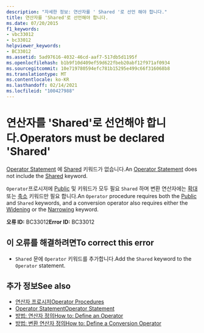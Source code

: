 ```yaml
---
description: "자세한 정보: 연산자를 ' Shared '로 선언 해야 합니다."
title: 연산자를 'Shared'로 선언해야 합니다.
ms.date: 07/20/2015
f1_keywords:
- vbc33012
- bc33012
helpviewer_keywords:
- BC33012
ms.assetid: 5ad97616-4032-46cd-aaf7-517db5d1195f
ms.openlocfilehash: b1b9f10d409ef59d622fbeb20abf12f971af0934
ms.sourcegitcommit: 10e719780594efc781b15295e499c66f316068b8
ms.translationtype: MT
ms.contentlocale: ko-KR
ms.lasthandoff: 02/14/2021
ms.locfileid: "100427988"
---
```

# <a name="operators-must-be-declared-shared"></a><span data-ttu-id="72666-103">연산자를 'Shared'로 선언해야 합니다.</span><span class="sxs-lookup"><span data-stu-id="72666-103">Operators must be declared 'Shared'</span></span>

<span data-ttu-id="72666-104">[Operator Statement](../language-reference/statements/operator-statement.md) 에 [Shared](../language-reference/modifiers/shared.md) 키워드가 없습니다.</span><span class="sxs-lookup"><span data-stu-id="72666-104">An [Operator Statement](../language-reference/statements/operator-statement.md) does not include the [Shared](../language-reference/modifiers/shared.md) keyword.</span></span>  
  
 <span data-ttu-id="72666-105">`Operator`프로시저에 [Public](../language-reference/modifiers/public.md) 및 키워드가 모두 필요 `Shared` 하며 변환 연산자에는 [확대](../language-reference/modifiers/widening.md) 또는 [축소](../language-reference/modifiers/narrowing.md) 키워드만 필요 합니다.</span><span class="sxs-lookup"><span data-stu-id="72666-105">An `Operator` procedure requires both the [Public](../language-reference/modifiers/public.md) and `Shared` keywords, and a conversion operator also requires either the [Widening](../language-reference/modifiers/widening.md) or the [Narrowing](../language-reference/modifiers/narrowing.md) keyword.</span></span>  
  
 <span data-ttu-id="72666-106">**오류 ID:** BC33012</span><span class="sxs-lookup"><span data-stu-id="72666-106">**Error ID:** BC33012</span></span>  
  
## <a name="to-correct-this-error"></a><span data-ttu-id="72666-107">이 오류를 해결하려면</span><span class="sxs-lookup"><span data-stu-id="72666-107">To correct this error</span></span>  
  
- <span data-ttu-id="72666-108">`Shared` 문에 `Operator` 키워드를 추가합니다.</span><span class="sxs-lookup"><span data-stu-id="72666-108">Add the `Shared` keyword to the `Operator` statement.</span></span>  
  
## <a name="see-also"></a><span data-ttu-id="72666-109">추가 정보</span><span class="sxs-lookup"><span data-stu-id="72666-109">See also</span></span>

- [<span data-ttu-id="72666-110">연산자 프로시저</span><span class="sxs-lookup"><span data-stu-id="72666-110">Operator Procedures</span></span>](../programming-guide/language-features/procedures/operator-procedures.md)
- [<span data-ttu-id="72666-111">Operator Statement</span><span class="sxs-lookup"><span data-stu-id="72666-111">Operator Statement</span></span>](../language-reference/statements/operator-statement.md)
- [<span data-ttu-id="72666-112">방법: 연산자 정의</span><span class="sxs-lookup"><span data-stu-id="72666-112">How to: Define an Operator</span></span>](../programming-guide/language-features/procedures/how-to-define-an-operator.md)
- [<span data-ttu-id="72666-113">방법: 변환 연산자 정의</span><span class="sxs-lookup"><span data-stu-id="72666-113">How to: Define a Conversion Operator</span></span>](../programming-guide/language-features/procedures/how-to-define-a-conversion-operator.md)
